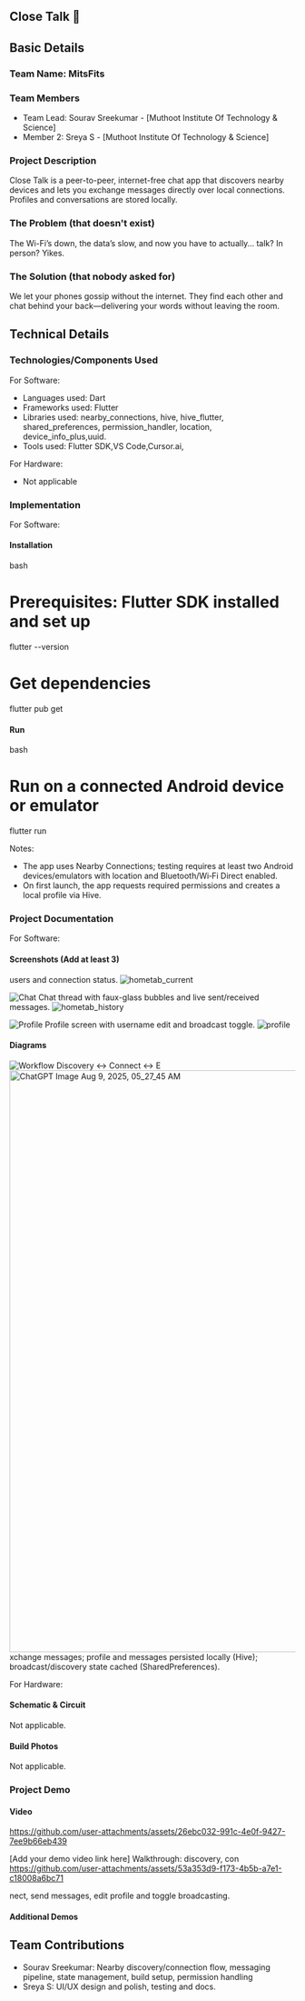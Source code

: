 ## Close Talk 🎯

## Basic Details
### Team Name: MitsFits

### Team Members
- Team Lead: Sourav Sreekumar - [Muthoot Institute Of Technology & Science]
- Member 2: Sreya S - [Muthoot Institute Of Technology & Science]

### Project Description
Close Talk is a peer-to-peer, internet-free chat app that discovers nearby devices and lets you exchange messages directly over local connections. Profiles and conversations  are stored locally.

### The Problem (that doesn't exist)
The Wi-Fi’s down, the data’s slow, and now you have to actually… talk? In person? Yikes.

### The Solution (that nobody asked for)
We let your phones gossip without the internet. They find each other and chat behind your back—delivering your words without leaving the room.

## Technical Details
### Technologies/Components Used
For Software:
- Languages used: Dart
- Frameworks used: Flutter
- Libraries used: nearby_connections, hive, hive_flutter, shared_preferences, permission_handler, location, device_info_plus,uuid.
- Tools used: Flutter SDK,VS Code,Cursor.ai,

For Hardware:
- Not applicable

### Implementation
For Software:

#### Installation
bash
# Prerequisites: Flutter SDK installed and set up
flutter --version

# Get dependencies
flutter pub get


#### Run
bash
# Run on a connected Android device or emulator
flutter run


Notes:
- The app uses Nearby Connections; testing requires at least two Android devices/emulators with location and Bluetooth/Wi‑Fi Direct enabled.
- On first launch, the app requests required permissions and creates a local profile via Hive.

### Project Documentation
For Software:

#### Screenshots (Add at least 3)

 users and connection status.
![hometab_current](https://github.com/user-attachments/assets/d455caf1-fa54-48f5-854d-824b83a97966)

![Chat](docs/screenshots/chat_thread.png)
Chat thread with faux-glass bubbles and live sent/received messages.
![hometab_history](https://github.com/user-attachments/assets/54d021e7-a40c-4b15-ac5f-f26c9f4ae204)

![Profile](docs/screenshots/profile_screen.png)
Profile screen with username edit and broadcast toggle.
![profile](https://github.com/user-attachments/assets/9c88fc86-9abe-423b-802d-bf032c9478a4)

#### Diagrams
![Workflow](docs/diagrams/workflow.png)
Discovery ↔ Connect ↔ E<img width="1536" height="1024" alt="ChatGPT Image Aug 9, 2025, 05_27_45 AM" src="https://github.com/user-attachments/assets/174623f9-ebfa-419a-b773-195e303d66db" />
xchange messages; profile and messages persisted locally (Hive); broadcast/discovery state cached (SharedPreferences).

For Hardware:

#### Schematic & Circuit
Not applicable.

#### Build Photos
Not applicable.

### Project Demo
#### Video

https://github.com/user-attachments/assets/26ebc032-991c-4e0f-9427-7ee9b66eb439


[Add your demo video link here]
Walkthrough: discovery, con
https://github.com/user-attachments/assets/53a353d9-f173-4b5b-a7e1-c18008a6bc71


nect, send messages, edit profile and toggle broadcasting.

#### Additional Demos

## Team Contributions
- Sourav Sreekumar: Nearby discovery/connection flow, messaging pipeline, state management, build setup, permission handling
- Sreya S: UI/UX design and polish, testing and docs.
